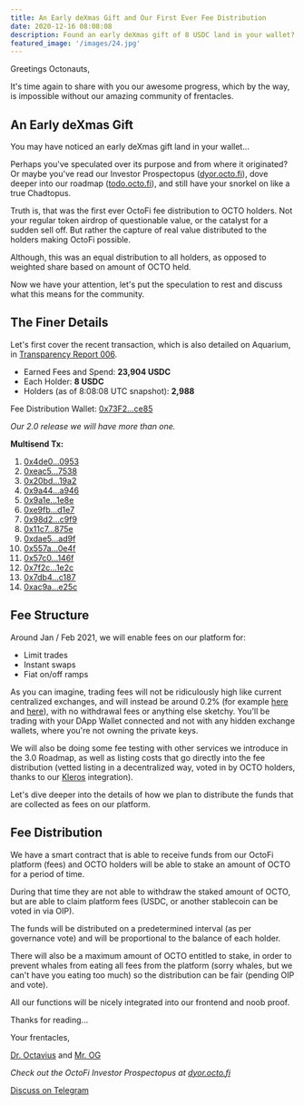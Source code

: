 ```yaml
---
title: An Early deXmas Gift and Our First Ever Fee Distribution
date: 2020-12-16 08:08:08
description: Found an early deXmas gift of 8 USDC land in your wallet? Let's discuss what it's all about as Dexember reaches the midway point.
featured_image: '/images/24.jpg'
---
```


Greetings Octonauts,

It's time again to share with you our awesome progress, which by the way, is impossible without our amazing community of frentacles. 

## An Early deXmas Gift

You may have noticed an early deXmas gift land in your wallet... 

Perhaps you've speculated over its purpose and from where it originated? Or maybe you've read our Investor Prospectopus ([dyor.octo.fi](https://dyor.octo.fi)), dove deeper into our roadmap ([todo.octo.fi](https://todo.octo.fi)), and still have your snorkel on like a true Chadtopus.

Truth is, that was the first ever OctoFi fee distribution to OCTO holders. Not your regular token airdrop of questionable value, or the catalyst for a sudden sell off. But rather the capture of real value distributed to the holders making OctoFi possible.

Although, this was an equal distribution to all holders, as opposed to weighted share based on amount of OCTO held. 

Now we have your attention, let's put the speculation to rest and discuss what this means for the community.

## The Finer Details

Let's first cover the recent transaction, which is also detailed on Aquarium, in [Transparency Report 006](https://docs.octo.fi/docs/aquarium/t006/). 

- Earned Fees and Spend: **23,904 USDC**
- Each Holder: **8 USDC**
- Holders (as of 8:08:08 UTC snapshot): **2,988** 

Fee Distribution Wallet: [0x73F2...ce85](https://etherscan.io/address/0x73F29805198cCE93015bC960F47885CF6268ce85)

*Our 2.0 release we will have more than one.*

**Multisend Tx:**

1. [0x4de0...0953](https://etherscan.io/tx/0x4de0dc0596b3b62f94b45682aeb83cb49a705b8b134daf4be44a8caea1cf0953)
2. [0xeac5...7538](https://etherscan.io/tx/0xeac57753a0e6e5a50327bcfda3e81db7ca756527703cf09a6f6bf047bf2a7538)
3. [0x20bd...19a2](https://etherscan.io/tx/0x20bdef6bf24a912939144636aa25d367dc80d22d4d63947b95df0ef8e23e19a2)
4. [0x9a44...a946](https://etherscan.io/tx/0x9a4491f23005f3ab195bf7d126e694e7f094a258869e6c62a09ba8ce79f9a946)
5. [0x9a1e...1e8e](https://etherscan.io/tx/0x9a1e413f9e7281d8d0cc82f709527b229aef013c8b70fccb45db9c7245e01e8e)
6. [0xe9fb...d1e7](https://etherscan.io/tx/0xe9fb5007488de4245dc0a714556b89b18aa020feedd327179990e2f250a7d1e7)
7. [0x98d2...c9f9](https://etherscan.io/tx/0x98d20a7b336c2350c2f2aa7330079a564b5bcd22fc01a5320bdeee61b94bc9f9)
8. [0x11c7...875e](https://etherscan.io/tx/0x11c7ade31a18d008519af07aa5da79e0037899e2a55fa8ffbe1c2cfa7dfa875e)
9. [0xdae5...ad9f](https://etherscan.io/tx/0xdae512c163b3150fd7017802924e4a74912c91fc60750de3af0e65f885f1ad9f)
10. [0x557a...0e4f](https://etherscan.io/tx/0x557af634ee1ae9417981d88bb59863b6575c9dfd2d91f4b44a68eb8053e20e4f)
11. [0x57c0...146f](https://etherscan.io/tx/0x57c031618061ff6a1e0b5ba341c23807b4e9933229bf8097a010ee752962146f)
12. [0x7f2c...1e2c](https://etherscan.io/tx/0x7f2cf42c9e097c74b99107090ce1ddd37f0ac3609fd7c8feeab808e0a7ff1e2c)
13. [0x7db4...c187](https://etherscan.io/tx/0x7db4cbbcd483edc413024c10076c88c5cd3ede5a5e04b695a7ee72b254b3c187)
14. [0xac9a...e25c](https://etherscan.io/tx/0xac9a5a6a47b444121868bacab1f7747dace1d697ba36e9bec2b8b5f3e904e25c)


## Fee Structure

Around Jan / Feb 2021, we will enable fees on our platform for:

- Limit trades 
- Instant swaps
- Fiat on/off ramps 

As you can imagine, trading fees will not be ridiculously high like current centralized exchanges, and will instead be around 0.2% (for example [here](https://www.binance.com/en/fee/schedule) and [here](https://www.huobi.com/en-us/fee/)), with no withdrawal fees or anything else sketchy. You'll be trading with your DApp Wallet connected and not with any hidden exchange wallets, where you're not owning the private keys. 

We will also be doing some fee testing with other services we introduce in the 3.0 Roadmap, as well as listing costs that go directly into the fee distribution (vetted listing in a decentralized way, voted in by OCTO holders, thanks to our [Kleros](https://kleros.io/) integration).
 
Let's dive deeper into the details of how we plan to distribute the funds that are collected as fees on our platform. 

## Fee Distribution

We have a smart contract that is able to receive funds from our OctoFi platform (fees) and OCTO holders will be able to stake an amount of OCTO for a period of time. 

During that time they are not able to withdraw the staked amount of OCTO, but are able to claim platform fees (USDC, or another stablecoin can be voted in via OIP). 

The funds will be distributed on a predetermined interval (as per governance vote) and will be proportional to the balance of each holder. 

There will also be a maximum amount of OCTO entitled to stake, in order to prevent whales from eating all fees from the platform (sorry whales, but we can't have you eating too much) so the distribution can be fair (pending OIP and vote).

All our functions will be nicely integrated into our frontend and noob proof.

Thanks for reading...

Your frentacles,

[Dr. Octavius](https://t.me/OctoFi) and [Mr. OG](https://t.me/octofi_dev) 

*Check out the OctoFi Investor Prospectopus at [dyor.octo.fi](https://dyor.octo.fi)*

<a href="https://tg.octo.fi" class="button--fill">Discuss on Telegram</a>
